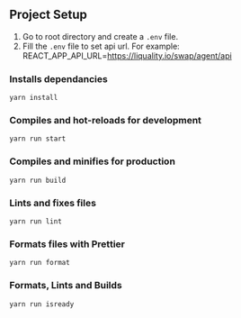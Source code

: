 ## Project Setup

1. Go to root directory and create a `.env` file.
2. Fill the `.env` file to set api url. For example: REACT_APP_API_URL=https://liquality.io/swap/agent/api

### Installs dependancies

```
yarn install
```

### Compiles and hot-reloads for development

```
yarn run start
```

### Compiles and minifies for production

```
yarn run build
```

### Lints and fixes files

```
yarn run lint
```

### Formats files with Prettier

```
yarn run format
```

### Formats, Lints and Builds

```
yarn run isready
```
